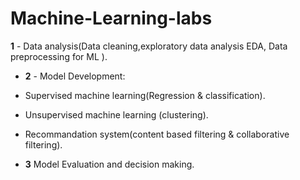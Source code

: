 # Machine-Learning-labs
**1** - Data analysis(Data cleaning,exploratory data analysis EDA, Data preprocessing for ML ).
* **2** - Model Development:

* Supervised machine learning(Regression & classification).
* Unsupervised machine learning (clustering).
* Recommandation system(content based filtering & collaborative filtering).

* **3** Model Evaluation and decision making.
